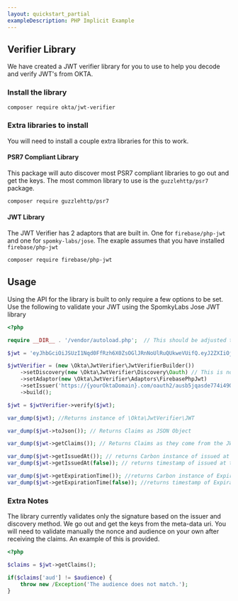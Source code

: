 ```yaml
---
layout: quickstart_partial
exampleDescription: PHP Implicit Example
---
```


## Verifier Library
We have created a JWT verifier library for you to use to help you decode and verify JWT's from OKTA. 

### Install the library

```bash
composer require okta/jwt-verifier
```

### Extra libraries to install
You will need to install a couple extra libraries for this to work.  

#### PSR7 Compliant Library
This package will auto discover most PSR7 compliant libraries to go out and get the keys. The most common library to 
use is the `guzzlehttp/psr7` package.

```bash
composer require guzzlehttp/psr7
```

#### JWT Library
The JWT Verifier has 2 adaptors that are built in. One for `firebase/php-jwt` and one for `spomky-labs/jose`. The 
exaple assumes that you have installed `firebase/php-jwt`

```bash
composer require firebase/php-jwt
```


## Usage
Using the API for the library is built to only require a few options to be set. Use the following to validate your 
JWT using the SpomkyLabs Jose JWT library
```php
<?php

require __DIR__ . '/vendor/autoload.php';  // This should be adjusted to be the autoload file from your vendor folder.

$jwt = 'eyJhbGciOiJSUzI1Nqd0FfRzh6X0ZsOGlJRnNoUlRuQUkweVUifQ.eyJ2ZXIiOjEsiOiJwaHBAb2t0YS5jb20ifQ.ZGrn4fvIoCq0QdSyA';

$jwtVerifier = (new \Okta\JwtVerifier\JwtVerifierBuilder())
    ->setDiscovery(new \Okta\JwtVerifier\Discovery\Oauth) // This is not needed if using oauth.  The other option is OIDC
    ->setAdaptor(new \Okta\JwtVerifier\Adaptors\FirebasePhpJwt)
    ->setIssuer('https://{yourOktaDomain}.com/oauth2/ausb5jqasde774i490h7')
    ->build();

$jwt = $jwtVerifier->verify($jwt);

var_dump($jwt); //Returns instance of \Okta\JwtVerifier\JWT

var_dump($jwt->toJson()); // Returns Claims as JSON Object

var_dump($jwt->getClaims()); // Returns Claims as they come from the JWT Package used

var_dump($jwt->getIssuedAt()); // returns Carbon instance of issued at time
var_dump($jwt->getIssuedAt(false)); // returns timestamp of issued at time

var_dump($jwt->getExpirationTime()); //returns Carbon instance of Expiration Time
var_dump($jwt->getExpirationTime(false)); //returns timestamp of Expiration Time
```

### Extra Notes
The library currently validates only the signature based on the issuer and discovery method. We go out and get the 
keys from the meta-data uri. You will need to validate manually the nonce and audience on your own after receiving 
the claims. An example of this is provided.

```php
<?php

$claims = $jwt->getClaims();

if($claims['aud'] != $audience) {
    throw new /Exception('The audience does not match.');
}
```